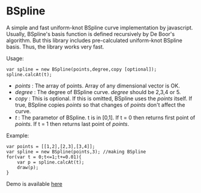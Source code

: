 BSpline
=======

A simple and fast uniform-knot BSpline curve implementation by javascript.
Usually, BSpline's basis function is defined recursively by De Boor's algorithm. But this library includes pre-calculated uniform-knot BSpline basis. Thus, the library works very fast. 

Usage:

    var spline = new BSpline(points,degree,copy [optional]);
    spline.calcAt(t);

* *points* : The array of points. Array of any dimensional vector is OK.  
* *degree* : The degree of BSpline curve. *degree* should be 2,3,4 or 5.   
* *copy* : This is optional. If this is omitted, BSpline uses the *points* itself. If true, BSpline copies *points* so that changes of *points* don't affect the curve.  
* *t* : The parametor of BSpline. t is in [0,1]. If t = 0 then returns first point of *points*. If t = 1 then returns last point of *points*.

Example:

    var points = [[1,2],[2,3],[3,4]];
    var spline = new BSpline(points,3); //making BSpline
    for(var t = 0;t<=1;t+=0.01){
        var p = spline.calcAt(t); 
        draw(p);
    }
    
Demo is available [here](http://tagussan.rdy.jp/singleProjects/BSpline/ "Demo")
